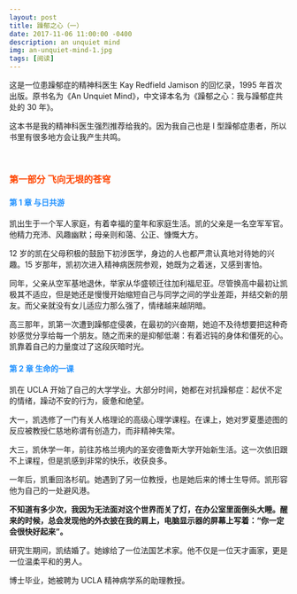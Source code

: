 ```yaml
---
layout: post
title: 躁郁之心（一）
date: 2017-11-06 11:00:00 -0400
description: an unquiet mind
img: an-unquiet-mind-1.jpg
tags: [阅读]
---
```


这是一位患躁郁症的精神科医生 Kay Redfield Jamison 的回忆录，1995 年首次出版。原书名为《An Unquiet Mind》，中文译本名为《躁郁之心：我与躁郁症共处的 30 年》。

这本书是我的精神科医生强烈推荐给我的。因为我自己也是 I 型躁郁症患者，所以书里有很多地方会让我产生共鸣。

<br>

### <span style="color:OrangeRed">第一部分 飞向无垠的苍穹</span>

#### <span style="color:DodgerBlue">第 1 章 与日共游</span>

凯出生于一个军人家庭，有着幸福的童年和家庭生活。凯的父亲是一名空军军官。他精力充沛、风趣幽默；母亲则和蔼、公正、慷慨大方。

12 岁的凯在父母积极的鼓励下初涉医学，身边的人也都严肃认真地对待她的兴趣。15 岁那年，凯初次进入精神病医院参观，她既为之着迷，又感到害怕。

同年，父亲从空军基地退休，举家从华盛顿迁往加利福尼亚。尽管换高中最初让凯极其不适应，但是她还是慢慢开始缩短自己与同学之间的学业差距，并结交新的朋友。而父亲就没有女儿适应力那么强了，情绪越来越阴暗。

高三那年，凯第一次遭到躁郁症侵袭，在最初的兴奋期，她迫不及待想要把这种奇妙感觉分享给每一个朋友。随之而来的是抑郁低潮：有着迟钝的身体和僵死的心。凯靠着自己的力量度过了这段灰暗时光。

#### <span style="color:DodgerBlue">第 2 章	生命的一课</span>

凯在 UCLA 开始了自己的大学学业。大部分时间，她都在对抗躁郁症：起伏不定的情绪，躁动不安的行为，疲惫和绝望。

大一，凯选修了一门有关人格理论的高级心理学课程。在课上，她对罗夏墨迹图的反应被教授仁慈地称谓有创造力，而非精神失常。

大三，凯休学一年，前往苏格兰境内的圣安德鲁斯大学开始新生活。这一次依旧跟不上课程，但是凯感到非常的快乐，收获良多。

一年后，凯重回洛杉矶。她遇到了另一位教授，也是她后来的博士生导师。凯形容他为自己的一处避风港。

**不知道有多少次，我因为无法面对这个世界而关了灯，在办公室里面倒头大睡。醒来的时候，总会发现他的外衣披在我的肩上，电脑显示器的屏幕上写着：“你一定会很快好起来”。**



研究生期间，凯结婚了。她嫁给了一位法国艺术家。他不仅是一位天才画家，更是一位温柔平和的男人。

博士毕业，她被聘为 UCLA 精神病学系的助理教授。